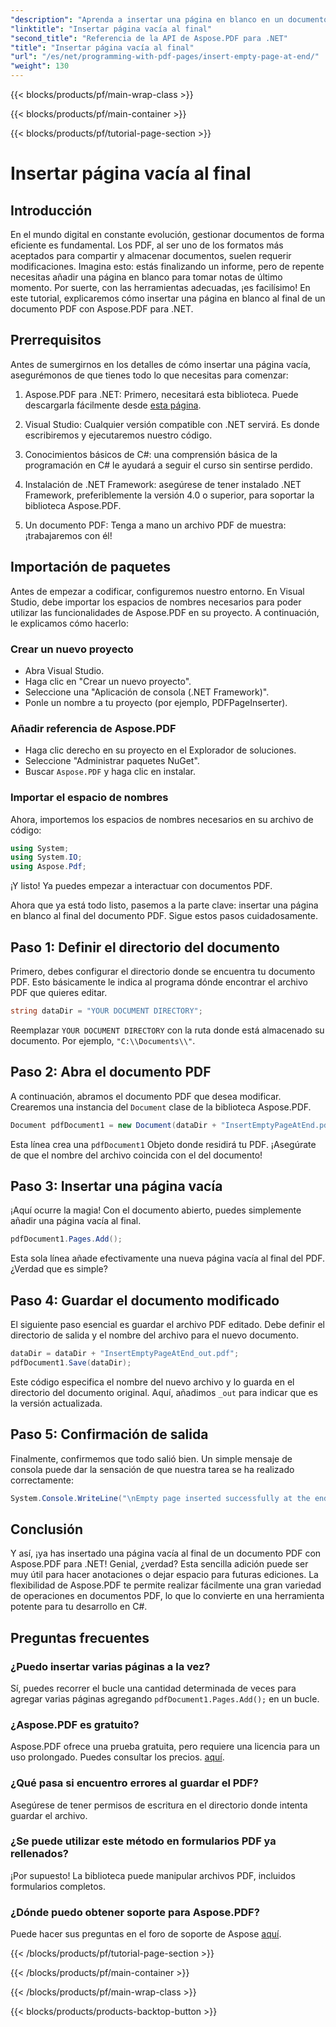 ```yaml
---
"description": "Aprenda a insertar una página en blanco en un documento PDF fácilmente con Aspose.PDF para .NET en esta guía para principiantes. Perfecta para ediciones rápidas."
"linktitle": "Insertar página vacía al final"
"second_title": "Referencia de la API de Aspose.PDF para .NET"
"title": "Insertar página vacía al final"
"url": "/es/net/programming-with-pdf-pages/insert-empty-page-at-end/"
"weight": 130
---
```


{{< blocks/products/pf/main-wrap-class >}}

{{< blocks/products/pf/main-container >}}

{{< blocks/products/pf/tutorial-page-section >}}

# Insertar página vacía al final

## Introducción

En el mundo digital en constante evolución, gestionar documentos de forma eficiente es fundamental. Los PDF, al ser uno de los formatos más aceptados para compartir y almacenar documentos, suelen requerir modificaciones. Imagina esto: estás finalizando un informe, pero de repente necesitas añadir una página en blanco para tomar notas de último momento. Por suerte, con las herramientas adecuadas, ¡es facilísimo! En este tutorial, explicaremos cómo insertar una página en blanco al final de un documento PDF con Aspose.PDF para .NET.

## Prerrequisitos

Antes de sumergirnos en los detalles de cómo insertar una página vacía, asegurémonos de que tienes todo lo que necesitas para comenzar:

1. Aspose.PDF para .NET: Primero, necesitará esta biblioteca. Puede descargarla fácilmente desde [esta página](https://releases.aspose.com/pdf/net/).

2. Visual Studio: Cualquier versión compatible con .NET servirá. Es donde escribiremos y ejecutaremos nuestro código.

3. Conocimientos básicos de C#: una comprensión básica de la programación en C# le ayudará a seguir el curso sin sentirse perdido.

4. Instalación de .NET Framework: asegúrese de tener instalado .NET Framework, preferiblemente la versión 4.0 o superior, para soportar la biblioteca Aspose.PDF.

5. Un documento PDF: Tenga a mano un archivo PDF de muestra: ¡trabajaremos con él!

## Importación de paquetes

Antes de empezar a codificar, configuremos nuestro entorno. En Visual Studio, debe importar los espacios de nombres necesarios para poder utilizar las funcionalidades de Aspose.PDF en su proyecto. A continuación, le explicamos cómo hacerlo:

### Crear un nuevo proyecto

- Abra Visual Studio.
- Haga clic en "Crear un nuevo proyecto".
- Seleccione una "Aplicación de consola (.NET Framework)".
- Ponle un nombre a tu proyecto (por ejemplo, PDFPageInserter).

### Añadir referencia de Aspose.PDF

- Haga clic derecho en su proyecto en el Explorador de soluciones.
- Seleccione "Administrar paquetes NuGet".
- Buscar `Aspose.PDF` y haga clic en instalar.

### Importar el espacio de nombres

Ahora, importemos los espacios de nombres necesarios en su archivo de código:

```csharp
using System;
using System.IO;
using Aspose.Pdf;
```

¡Y listo! Ya puedes empezar a interactuar con documentos PDF.

Ahora que ya está todo listo, pasemos a la parte clave: insertar una página en blanco al final del documento PDF. Sigue estos pasos cuidadosamente.

## Paso 1: Definir el directorio del documento

Primero, debes configurar el directorio donde se encuentra tu documento PDF. Esto básicamente le indica al programa dónde encontrar el archivo PDF que quieres editar.

```csharp
string dataDir = "YOUR DOCUMENT DIRECTORY";
```

Reemplazar `YOUR DOCUMENT DIRECTORY` con la ruta donde está almacenado su documento. Por ejemplo, `"C:\\Documents\\"`.

## Paso 2: Abra el documento PDF

A continuación, abramos el documento PDF que desea modificar. Crearemos una instancia del `Document` clase de la biblioteca Aspose.PDF.

```csharp
Document pdfDocument1 = new Document(dataDir + "InsertEmptyPageAtEnd.pdf");
```

Esta línea crea una `pdfDocument1` Objeto donde residirá tu PDF. ¡Asegúrate de que el nombre del archivo coincida con el del documento!

## Paso 3: Insertar una página vacía

¡Aquí ocurre la magia! Con el documento abierto, puedes simplemente añadir una página vacía al final. 

```csharp
pdfDocument1.Pages.Add();
```

Esta sola línea añade efectivamente una nueva página vacía al final del PDF. ¿Verdad que es simple?

## Paso 4: Guardar el documento modificado

El siguiente paso esencial es guardar el archivo PDF editado. Debe definir el directorio de salida y el nombre del archivo para el nuevo documento.

```csharp
dataDir = dataDir + "InsertEmptyPageAtEnd_out.pdf";
pdfDocument1.Save(dataDir);
```

Este código especifica el nombre del nuevo archivo y lo guarda en el directorio del documento original. Aquí, añadimos `_out` para indicar que es la versión actualizada.

## Paso 5: Confirmación de salida

Finalmente, confirmemos que todo salió bien. Un simple mensaje de consola puede dar la sensación de que nuestra tarea se ha realizado correctamente:

```csharp
System.Console.WriteLine("\nEmpty page inserted successfully at the end of document.\nFile saved at " + dataDir);
```

## Conclusión

Y así, ¡ya has insertado una página vacía al final de un documento PDF con Aspose.PDF para .NET! Genial, ¿verdad? Esta sencilla adición puede ser muy útil para hacer anotaciones o dejar espacio para futuras ediciones. La flexibilidad de Aspose.PDF te permite realizar fácilmente una gran variedad de operaciones en documentos PDF, lo que lo convierte en una herramienta potente para tu desarrollo en C#.

## Preguntas frecuentes

### ¿Puedo insertar varias páginas a la vez?
Sí, puedes recorrer el bucle una cantidad determinada de veces para agregar varias páginas agregando `pdfDocument1.Pages.Add();` en un bucle.

### ¿Aspose.PDF es gratuito?
Aspose.PDF ofrece una prueba gratuita, pero requiere una licencia para un uso prolongado. Puedes consultar los precios. [aquí](https://purchase.aspose.com/buy).

### ¿Qué pasa si encuentro errores al guardar el PDF?
Asegúrese de tener permisos de escritura en el directorio donde intenta guardar el archivo.

### ¿Se puede utilizar este método en formularios PDF ya rellenados?
¡Por supuesto! La biblioteca puede manipular archivos PDF, incluidos formularios completos.

### ¿Dónde puedo obtener soporte para Aspose.PDF?
Puede hacer sus preguntas en el foro de soporte de Aspose [aquí](https://forum.aspose.com/c/pdf/10).

{{< /blocks/products/pf/tutorial-page-section >}}

{{< /blocks/products/pf/main-container >}}

{{< /blocks/products/pf/main-wrap-class >}}

{{< blocks/products/products-backtop-button >}}